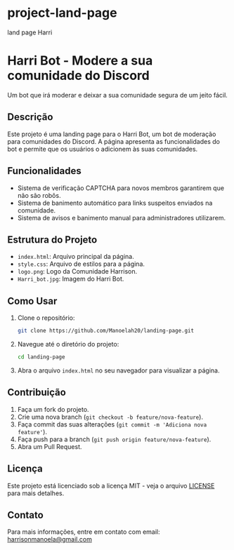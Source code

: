 # project-land-page
land page Harri
# Harri Bot - Modere a sua comunidade do Discord

Um bot que irá moderar e deixar a sua comunidade segura de um jeito fácil.

## Descrição

Este projeto é uma landing page para o Harri Bot, um bot de moderação para comunidades do Discord. A página apresenta as funcionalidades do bot e permite que os usuários o adicionem às suas comunidades.

## Funcionalidades

- Sistema de verificação CAPTCHA para novos membros garantirem que não são robôs.
- Sistema de banimento automático para links suspeitos enviados na comunidade.
- Sistema de avisos e banimento manual para administradores utilizarem.

## Estrutura do Projeto

- `index.html`: Arquivo principal da página.
- `style.css`: Arquivo de estilos para a página.
- `logo.png`: Logo da Comunidade Harrison.
- `Harri_bot.jpg`: Imagem do Harri Bot.

## Como Usar

1. Clone o repositório:
    ```bash
    git clone https://github.com/Manoelah20/landing-page.git
    ```
2. Navegue até o diretório do projeto:
    ```bash
    cd landing-page
    ```
3. Abra o arquivo `index.html` no seu navegador para visualizar a página.

## Contribuição

1. Faça um fork do projeto.
2. Crie uma nova branch (`git checkout -b feature/nova-feature`).
3. Faça commit das suas alterações (`git commit -m 'Adiciona nova feature'`).
4. Faça push para a branch (`git push origin feature/nova-feature`).
5. Abra um Pull Request.

## Licença

Este projeto está licenciado sob a licença MIT - veja o arquivo [LICENSE](LICENSE) para mais detalhes.

## Contato

Para mais informações, entre em contato com email: harrisonmanoela@gmail.com

